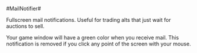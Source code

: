 #MailNotifier#

Fullscreen mail notifications. Useful for trading alts that just wait for auctions to sell.

Your game window will have a green color when you receive mail.
This notification is removed if you click any point of the screen with your mouse.